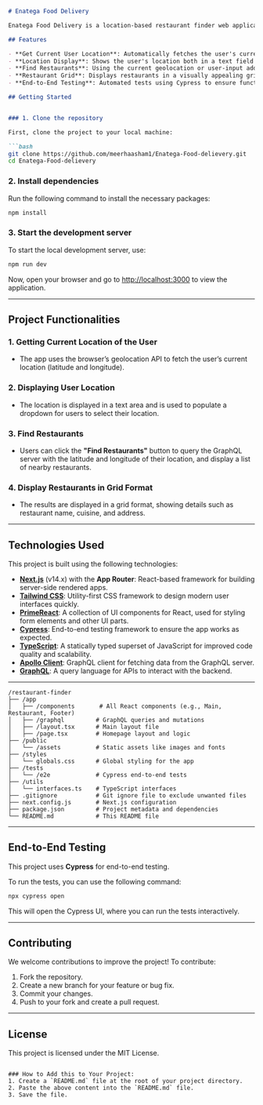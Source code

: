 

```markdown
# Enatega Food Delivery

Enatega Food Delivery is a location-based restaurant finder web application built with Next.js, Tailwind CSS, and PrimeReact. Users can search for nearby restaurants by either entering a delivery address or using their current geolocation. The app queries a GraphQL server to fetch restaurants and displays them in a grid format.

## Features

- **Get Current User Location**: Automatically fetches the user's current geolocation.
- **Location Display**: Shows the user's location both in a text field and a dropdown.
- **Find Restaurants**: Using the current geolocation or user-input address, the app queries the backend to find restaurants.
- **Restaurant Grid**: Displays restaurants in a visually appealing grid format.
- **End-to-End Testing**: Automated tests using Cypress to ensure functionality is working.

## Getting Started


### 1. Clone the repository

First, clone the project to your local machine:

```bash
git clone https://github.com/meerhaasham1/Enatega-Food-delievery.git
cd Enatega-Food-delievery
```

### 2. Install dependencies

Run the following command to install the necessary packages:

```bash
npm install
```

### 3. Start the development server

To start the local development server, use:

```bash
npm run dev
```

Now, open your browser and go to [http://localhost:3000](http://localhost:3000) to view the application.

---

## Project Functionalities

### 1. **Getting Current Location of the User**
   - The app uses the browser’s geolocation API to fetch the user’s current location (latitude and longitude).

### 2. **Displaying User Location**
   - The location is displayed in a text area and is used to populate a dropdown for users to select their location.

### 3. **Find Restaurants**
   - Users can click the **"Find Restaurants"** button to query the GraphQL server with the latitude and longitude of their location, and display a list of nearby restaurants.

### 4. **Display Restaurants in Grid Format**
   - The results are displayed in a grid format, showing details such as restaurant name, cuisine, and address.

---

## Technologies Used

This project is built using the following technologies:

- **[Next.js](https://nextjs.org)** (v14.x) with the **App Router**: React-based framework for building server-side rendered apps.
- **[Tailwind CSS](https://tailwindcss.com/)**: Utility-first CSS framework to design modern user interfaces quickly.
- **[PrimeReact](https://www.primereact.org/)**: A collection of UI components for React, used for styling form elements and other UI parts.
- **[Cypress](https://www.cypress.io/)**: End-to-end testing framework to ensure the app works as expected.
- **[TypeScript](https://www.typescriptlang.org/)**: A statically typed superset of JavaScript for improved code quality and scalability.
- **[Apollo Client](https://www.apollographql.com/docs/react/)**: GraphQL client for fetching data from the GraphQL server.
- **[GraphQL](https://graphql.org/)**: A query language for APIs to interact with the backend.

---



```
/restaurant-finder
├── /app
│   ├── /components       # All React components (e.g., Main, Restaurant, Footer)
│   ├── /graphql         # GraphQL queries and mutations
│   ├── /layout.tsx      # Main layout file
│   ├── /page.tsx        # Homepage layout and logic
├── /public
│   └── /assets          # Static assets like images and fonts
├── /styles
│   └── globals.css      # Global styling for the app
├── /tests
│   └── /e2e             # Cypress end-to-end tests
├── /utils
│   └── interfaces.ts    # TypeScript interfaces
├── .gitignore           # Git ignore file to exclude unwanted files
├── next.config.js       # Next.js configuration
├── package.json         # Project metadata and dependencies
└── README.md            # This README file
```

---

## End-to-End Testing

This project uses **Cypress** for end-to-end testing.

To run the tests, you can use the following command:

```bash
npx cypress open
```

This will open the Cypress UI, where you can run the tests interactively.

---

## Contributing

We welcome contributions to improve the project! To contribute:

1. Fork the repository.
2. Create a new branch for your feature or bug fix.
3. Commit your changes.
4. Push to your fork and create a pull request.

---

## License

This project is licensed under the MIT License.

```

### How to Add this to Your Project:
1. Create a `README.md` file at the root of your project directory.
2. Paste the above content into the `README.md` file.
3. Save the file.

